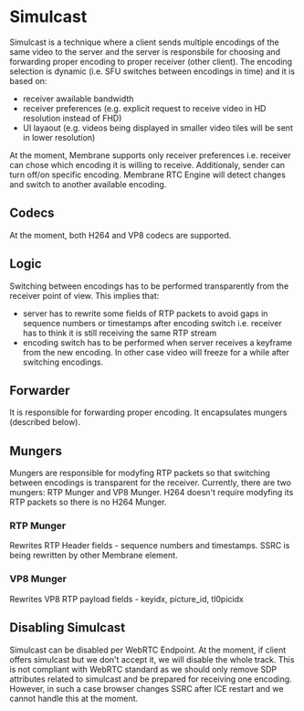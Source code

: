 # Simulcast

Simulcast is a technique where a client sends multiple encodings of the same video to the server
and the server is responsbile for choosing and forwarding proper encoding to proper receiver (other client).
The encoding selection is dynamic (i.e. SFU switches between encodings in time) and it is based on:
* receiver awailable bandwidth
* receiver preferences (e.g. explicit request to receive video in HD resolution instead of FHD)
* UI layaout (e.g. videos being displayed in smaller video tiles will be sent in lower resolution)

At the moment, Membrane supports only receiver preferences i.e. receiver can chose which encoding
it is willing to receive.
Additionaly, sender can turn off/on specific encoding. 
Membrane RTC Engine will detect changes and switch to another available encoding.

## Codecs
At the moment, both H264 and VP8 codecs are supported.

## Logic
Switching between encodings has to be performed transparently from the receiver point of view.
This implies that:
* server has to rewrite some fields of RTP packets to avoid gaps in sequence numbers or timestamps after encoding switch i.e. receiver has to think it is still receiving the same RTP stream
* encoding switch has to be performed when server receives a keyframe from the new encoding. 
In other case video will freeze for a while after switching encodings. 

## Forwarder
It is responsible for forwarding proper encoding.
It encapsulates mungers (described below).

## Mungers

Mungers are responsible for modyfing RTP packets so that switching between encodings is transparent
for the receiver.
Currently, there are two mungers: RTP Munger and VP8 Munger. 
H264 doesn't require modyfing its RTP packets so there is no H264 Munger.

### RTP Munger

Rewrites RTP Header fields - sequence numbers and timestamps.
SSRC is being rewritten by other Membrane element.

### VP8 Munger

Rewrites VP8 RTP payload fields - keyidx, picture_id, tl0picidx

## Disabling Simulcast

Simulcast can be disabled per WebRTC Endpoint.
At the moment, if client offers simulcast but we don't accept it, we will
disable the whole track.
This is not compliant with WebRTC standard as we should only remove SDP attributes 
related to simulcast and be prepared for receiving one encoding.
However, in such a case browser changes SSRC after ICE restart and 
we cannot handle this at the moment.
